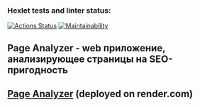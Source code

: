 ### Hexlet tests and linter status:
[![Actions Status](https://github.com/tulolo287/python-project-83/actions/workflows/hexlet-check.yml/badge.svg)](https://github.com/tulolo287/python-project-83/actions)
[![Maintainability](https://qlty.sh/badges/f8bdf1a1-a370-4210-86ad-7937db6a91c8/maintainability.svg)](https://qlty.sh/gh/tulolo287/projects/python-project-83)
## Page Analyzer - web приложение, анализирующее страницы на SEO-пригодность
## [Page Analyzer](https://python-project-83-tf17.onrender.com) (deployed on render.com)